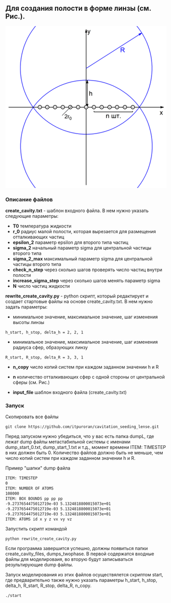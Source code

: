 ## Для создания полости в форме линзы (см. Рис.).
![](fig.jpg)

### Описание файлов

**create_cavity.txt** - шаблон входного файла. В нем нужно указать следующие параметры:

* **T0** температура жидкости
* **r_0** радиус малой полости, которая вырезается для размещения отталкивающих частиц
* **epsilon_2** параметр epsilon для второго типа частиц
* **sigma_2** начальный параметр sigma для центральной частицы второго типа 
* **sigma_2_max** максимальный параметр sigma для центральной частицы второго типа 
* **check_n_step** через сколько шагов проверять число частиц внутри полости
* **increase_sigma_step** через сколько шагов менять параметр sigma
* **N** число частиц жидкости

**rewrite_create_cavity.py** - python скрипт, который редактирует и создает стартовые файлы на основе create_cavity.txt. В нем нужно задать параметры:

* минимальное значение, максимальное значение, шаг изменения высоты линзы
```
h_start, h_stop, delta_h = 2, 2, 1
```
* минимальное значение, максимальное значение, шаг изменения радиуса сфер, образующих линзу
```
R_start, R_stop, delta_R = 3, 3, 1
```
* **n_copy** число копий систем при каждом заданном значении h и R

* **n** количество отталкивающих сфер с одной стороны от центральной сферы (см. Рис.)
* **input_file** шаблон входного файла (create_cavity.txt) 

### Запуск

Скопировать все файлы 
```
git clone https://github.com/itpuroran/cavitation_seeding_lense.git
```

Перед запуском нужно убедиться, что у вас есть папка dumpL, где лежат dump файлы метастабильной системы с именами dump_start_0.txt, dump_start_1.txt и т.д., момент времени ITEM: TIMESTEP в них должен быть 0. Количество файлов должно быть не меньше, чем число копий систем при каждом заданном значении h и R.

Пример "шапки" dump файла
```
ITEM: TIMESTEP
0
ITEM: NUMBER OF ATOMS
108000
ITEM: BOX BOUNDS pp pp pp
-9.2737654475012719e-03 5.1324818800015073e+01
-9.2737654475012719e-03 5.1324818800015073e+01
-9.2737654475012719e-03 5.1324818800015073e+01
ITEM: ATOMS id x y z vx vy vz
```

Запустить скрипт командой
```
python rewrite_create_cavity.py
```
Если программа завершится успешно, должны появиться папки create_cavity_files, dumps_twophase. В первой содержатся входные файлы для моделироваия, во вторую будут записываться результирующие dump файлы.

Запуск моделирования из этих файлов осуществялется скриптом start, где предварительно также нужно указать параметры h_start, h_stop, delta_h, R_start, R_stop, delta_R, n_copy.
```
./start
```
